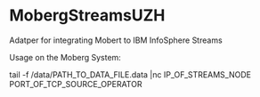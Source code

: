 MobergStreamsUZH
================

Adatper for integrating Mobert to IBM InfoSphere Streams

Usage on the Moberg System:

tail -f /data/PATH_TO_DATA_FILE.data |nc IP_OF_STREAMS_NODE PORT_OF_TCP_SOURCE_OPERATOR
